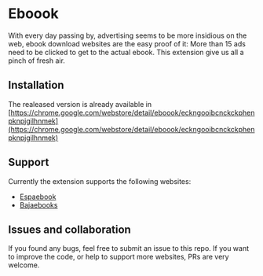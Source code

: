 # Eboook

With every day passing by, advertising seems to be more insidious on the web, ebook download websites are the easy proof of it: More than 15 ads need to be clicked to get to the actual ebook. This extension give us all a pinch of fresh air.

## Installation

The realeased version is already available in [https://chrome.google.com/webstore/detail/eboook/eckngooibcnckckphenpknpjgilhnmek](https://chrome.google.com/webstore/detail/eboook/eckngooibcnckckphenpknpjgilhnmek)

## Support

Currently the extension supports the following websites:

* [Espaebook](https://espaebook2.com)
* [Bajaebooks](https://bajaebooks2.net)

## Issues and collaboration

If you found any bugs, feel free to submit an issue to this repo. If you want to improve the code, or help to support more websites, PRs are very welcome.